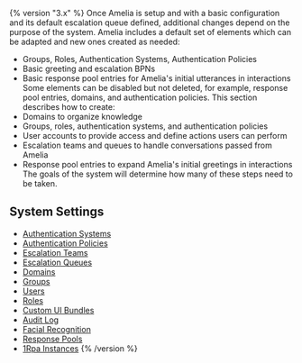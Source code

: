 {% version "3.x" %}
Once Amelia is setup and with a basic configuration and its default escalation queue defined, additional changes depend on the purpose of the system. Amelia includes a default set of elements which can be adapted and new ones created as needed:
-   Groups, Roles, Authentication Systems, Authentication Policies
-   Basic greeting and escalation BPNs
-   Basic response pool entries for Amelia's initial utterances in interactions
Some elements can be disabled but not deleted, for example, response pool entries, domains, and authentication policies.
This section describes how to create:
-   Domains to organize knowledge
-   Groups, roles, authentication systems, and authentication policies
-   User accounts to provide access and define actions users can perform
-   Escalation teams and queues to handle conversations passed from Amelia
-   Response pool entries to expand Amelia's initial greetings in interactions
The goals of the system will determine how many of these steps need to be taken.
## System Settings
-   [Authentication Systems](Authentication%20Systems)
-   [Authentication Policies](Authentication%20Policies)
-   [Escalation Teams](Escalation%20Teams)
-   [Escalation Queues](Escalation%20Queues)
-   [Domains](Domains)
-   [Groups](Groups)
-   [Users](Users)
-   [Roles](Roles)
-   [Custom UI Bundles](Custom%20UI%20Bundles)
-   [Audit Log](Audit%20Log)
-   [Facial Recognition](Facial%20Recognition)
-   [Response Pools](Response%20Pools)
-   [1Rpa Instances](1Rpa%20Instances)
{% /version %}
